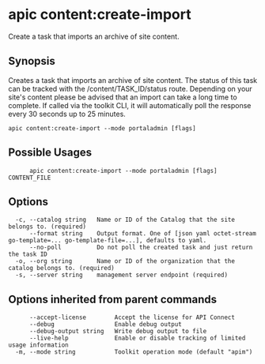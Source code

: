 # apic content:create-import

Create a task that imports an archive of site content.

## Synopsis

Creates a task that imports an archive of site content. The status of this task can be tracked with the /content/TASK_ID/status route. Depending on your site's content please be advised that an import can take a long time to complete. If called via the toolkit CLI, it will automatically poll the response every 30 seconds up to 25 minutes.

```
apic content:create-import --mode portaladmin [flags]
```

## Possible Usages

```
      apic content:create-import --mode portaladmin [flags] CONTENT_FILE
```

## Options

```
  -c, --catalog string   Name or ID of the Catalog that the site belongs to. (required)
      --format string    Output format. One of [json yaml octet-stream go-template=... go-template-file=...], defaults to yaml.
      --no-poll          Do not poll the created task and just return the task ID
  -o, --org string       Name or ID of the organization that the catalog belongs to. (required)
  -s, --server string    management server endpoint (required)
```

## Options inherited from parent commands

```
      --accept-license        Accept the license for API Connect
      --debug                 Enable debug output
      --debug-output string   Write debug output to file
      --live-help             Enable or disable tracking of limited usage information
  -m, --mode string           Toolkit operation mode (default "apim")
```
